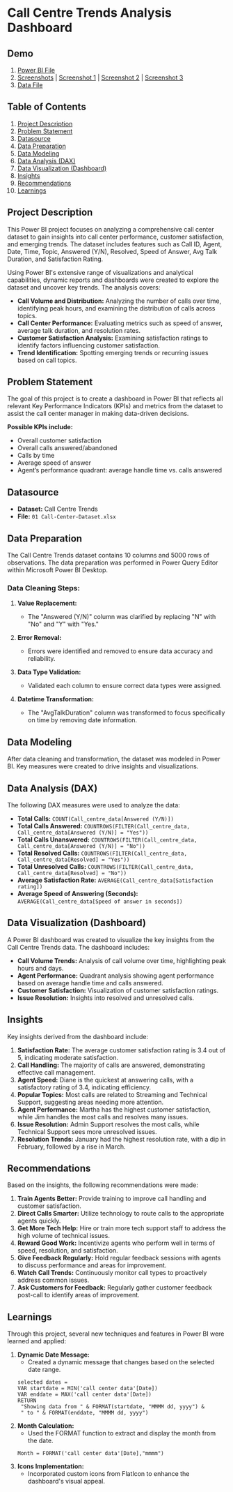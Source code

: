 # Call Centre Trends Analysis Dashboard

## Demo
1. [Power BI File](https://github.com/ksharma1908/pwc-virutal-internship/blob/main/Task1_Call_Centre_Trend/Task1_Call_Centre_Trends.pbix)
2. [Screenshots](https://github.com/ksharma1908/pwc-virutal-internship/tree/main/Task1_Call_Centre_Trend/Screenshots) | [Screenshot 1](https://github.com/ksharma1908/pwc-virutal-internship/blob/main/Task1_Call_Centre_Trend/Screenshots/screenshot_1.JPG) | [Screenshot 2](https://github.com/ksharma1908/pwc-virutal-internship/blob/main/Task1_Call_Centre_Trend/Screenshots/screenshot_2.JPG) | [Screenshot 3](https://github.com/ksharma1908/pwc-virutal-internship/blob/main/Task1_Call_Centre_Trend/Screenshots/screenshot_3.JPG)
3. [Data File](https://github.com/ksharma1908/pwc-virutal-internship/blob/main/Task1_Call_Centre_Trend/01_Call_Center_Dataset.xlsx)

## Table of Contents
1. [Project Description](#project-description)
2. [Problem Statement](#problem-statement)
3. [Datasource](#datasource)
4. [Data Preparation](#data-preparation)
5. [Data Modeling](#data-modeling)
6. [Data Analysis (DAX)](#data-analysis-dax)
7. [Data Visualization (Dashboard)](#data-visualization-dashboard)
8. [Insights](#insights)
9. [Recommendations](#recommendations)
10. [Learnings](#learnings)

## Project Description
This Power BI project focuses on analyzing a comprehensive call center dataset to gain insights into call center performance, customer satisfaction, and emerging trends. The dataset includes features such as Call ID, Agent, Date, Time, Topic, Answered (Y/N), Resolved, Speed of Answer, Avg Talk Duration, and Satisfaction Rating.

Using Power BI's extensive range of visualizations and analytical capabilities, dynamic reports and dashboards were created to explore the dataset and uncover key trends. The analysis covers:

- **Call Volume and Distribution:** Analyzing the number of calls over time, identifying peak hours, and examining the distribution of calls across topics.
- **Call Center Performance:** Evaluating metrics such as speed of answer, average talk duration, and resolution rates.
- **Customer Satisfaction Analysis:** Examining satisfaction ratings to identify factors influencing customer satisfaction.
- **Trend Identification:** Spotting emerging trends or recurring issues based on call topics.

## Problem Statement
The goal of this project is to create a dashboard in Power BI that reflects all relevant Key Performance Indicators (KPIs) and metrics from the dataset to assist the call center manager in making data-driven decisions.

**Possible KPIs include:**
- Overall customer satisfaction
- Overall calls answered/abandoned
- Calls by time
- Average speed of answer
- Agent’s performance quadrant: average handle time vs. calls answered

## Datasource
- **Dataset:** Call Centre Trends
- **File:** `01 Call-Center-Dataset.xlsx`

## Data Preparation
The Call Centre Trends dataset contains 10 columns and 5000 rows of observations. The data preparation was performed in Power Query Editor within Microsoft Power BI Desktop.

### Data Cleaning Steps:
1. **Value Replacement:**
    - The "Answered (Y/N)" column was clarified by replacing "N" with "No" and "Y" with "Yes."

2. **Error Removal:**
    - Errors were identified and removed to ensure data accuracy and reliability.

3. **Data Type Validation:**
    - Validated each column to ensure correct data types were assigned.

4. **Datetime Transformation:**
    - The "AvgTalkDuration" column was transformed to focus specifically on time by removing date information.

## Data Modeling
After data cleaning and transformation, the dataset was modeled in Power BI. Key measures were created to drive insights and visualizations.

## Data Analysis (DAX)
The following DAX measures were used to analyze the data:

- **Total Calls:** `COUNT(Call_centre_data[Answered (Y/N)])`
- **Total Calls Answered:** `COUNTROWS(FILTER(Call_centre_data, Call_centre_data[Answered (Y/N)] = "Yes"))`
- **Total Calls Unanswered:** `COUNTROWS(FILTER(Call_centre_data, Call_centre_data[Answered (Y/N)] = "No"))`
- **Total Resolved Calls:** `COUNTROWS(FILTER(Call_centre_data, Call_centre_data[Resolved] = "Yes"))`
- **Total Unresolved Calls:** `COUNTROWS(FILTER(Call_centre_data, Call_centre_data[Resolved] = "No"))`
- **Average Satisfaction Rate:** `AVERAGE(Call_centre_data[Satisfaction rating])`
- **Average Speed of Answering (Seconds):** `AVERAGE(Call_centre_data[Speed of answer in seconds])`

## Data Visualization (Dashboard)
A Power BI dashboard was created to visualize the key insights from the Call Centre Trends data. The dashboard includes:

- **Call Volume Trends:** Analysis of call volume over time, highlighting peak hours and days.
- **Agent Performance:** Quadrant analysis showing agent performance based on average handle time and calls answered.
- **Customer Satisfaction:** Visualization of customer satisfaction ratings.
- **Issue Resolution:** Insights into resolved and unresolved calls.

## Insights
Key insights derived from the dashboard include:

1. **Satisfaction Rate:** The average customer satisfaction rating is 3.4 out of 5, indicating moderate satisfaction.
2. **Call Handling:** The majority of calls are answered, demonstrating effective call management.
3. **Agent Speed:** Diane is the quickest at answering calls, with a satisfactory rating of 3.4, indicating efficiency.
4. **Popular Topics:** Most calls are related to Streaming and Technical Support, suggesting areas needing more attention.
5. **Agent Performance:** Martha has the highest customer satisfaction, while Jim handles the most calls and resolves many issues.
6. **Issue Resolution:** Admin Support resolves the most calls, while Technical Support sees more unresolved issues.
7. **Resolution Trends:** January had the highest resolution rate, with a dip in February, followed by a rise in March.

## Recommendations
Based on the insights, the following recommendations were made:

1. **Train Agents Better:** Provide training to improve call handling and customer satisfaction.
2. **Direct Calls Smarter:** Utilize technology to route calls to the appropriate agents quickly.
3. **Get More Tech Help:** Hire or train more tech support staff to address the high volume of technical issues.
4. **Reward Good Work:** Incentivize agents who perform well in terms of speed, resolution, and satisfaction.
5. **Give Feedback Regularly:** Hold regular feedback sessions with agents to discuss performance and areas for improvement.
6. **Watch Call Trends:** Continuously monitor call types to proactively address common issues.
7. **Ask Customers for Feedback:** Regularly gather customer feedback post-call to identify areas of improvement.

## Learnings
Through this project, several new techniques and features in Power BI were learned and applied:

1. **Dynamic Date Message:**
    - Created a dynamic message that changes based on the selected date range.
   ```DAX
   selected dates = 
   VAR startdate = MIN('call center data'[Date])
   VAR enddate = MAX('call center data'[Date])
   RETURN 
    "Showing data from " & FORMAT(startdate, "MMMM dd, yyyy") & 
    " to " & FORMAT(enddate, "MMMM dd, yyyy")

2. **Month Calculation:**
    - Used the FORMAT function to extract and display the month from the date.
   ```DAX
   Month = FORMAT('call center data'[Date],"mmmm")

3. **Icons Implementation:**
    - Incorporated custom icons from FlatIcon to enhance the dashboard's visual appeal.
